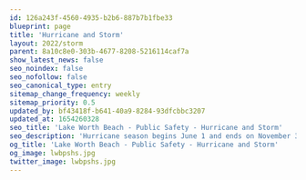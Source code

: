 ```yaml
---
id: 126a243f-4560-4935-b2b6-887b7b1fbe33
blueprint: page
title: 'Hurricane and Storm'
layout: 2022/storm
parent: 8a10c8e0-303b-4677-8208-5216114caf7a
show_latest_news: false
seo_noindex: false
seo_nofollow: false
seo_canonical_type: entry
sitemap_change_frequency: weekly
sitemap_priority: 0.5
updated_by: bf43418f-b641-40a9-8284-93dfcbbc3207
updated_at: 1654260328
seo_title: 'Lake Worth Beach - Public Safety - Hurricane and Storm'
seo_description: 'Hurricane season begins June 1 and ends on November 30, with the peak months for hurricane and tropical storm development being August and September.'
og_title: 'Lake Worth Beach - Public Safety - Hurricane and Storm'
og_image: lwbpshs.jpg
twitter_image: lwbpshs.jpg
---
```

